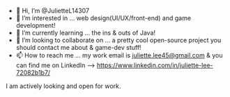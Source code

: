 - 👋 Hi, I’m @JulietteL14307
- 👀 I’m interested in ... web design(UI/UX/front-end) and game development!
- 🌱 I’m currently learning ... the ins & outs of Java!
- 💞️ I’m looking to collaborate on ... a pretty cool open-source project you should contact me about & game-dev stuff!
- 📫 How to reach me ... my work email is juliette.lee45@gmail.com & you can find me on LinkedIn -->  https://www.linkedin.com/in/juliette-lee-72082b1b7/

I am actively looking and open for work.

<!---
JulietteL14307/JulietteL14307 is a ✨ special ✨ repository because its `README.md` (this file) appears on your GitHub profile.
You can click the Preview link to take a look at your changes.
--->
